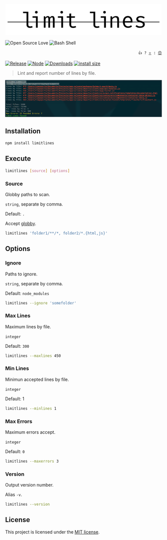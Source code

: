 <p align="center">
  <img src="./docs/logo.svg" alt="limit lines" width="600">
<p>

![Open Source Love](https://badges.frapsoft.com/os/v3/open-source.svg) <img src="https://badges.frapsoft.com/bash/v1/bash-150x25.png?v=103" alt="Bash Shell" width="120">

<p align="right">
  <code> 👍 ? <a href="https://github.com/tiagoporto/limitlines/stargazers">⭐</a> : <a href="https://github.com/tiagoporto/limitlines/issues">😞</a></code>
</p>

[![Release](https://img.shields.io/npm/v/limitlines.svg?style=flat-square&label=release)](https://github.com/tiagoporto/limitlines/releases)
[![Node](https://img.shields.io/node/v/limitlines.svg?style=flat-square)](https://www.npmjs.com/package/limitlines)
[![Downloads](https://img.shields.io/npm/d18m/limitlines.svg?style=flat-square)](https://www.npmjs.com/package/limitlines)
[![install size](https://packagephobia.com/badge?p=limitlines)](https://packagephobia.com/result?p=limitlines)

<!-- [![Coverage Status](https://img.shields.io/coveralls/tiagoporto/limitlines.svg?style=flat-square)](https://coveralls.io/github/tiagoporto/limitlines) -->
<!-- [![Mutation testing cover](https://badge.stryker-mutator.io/github.com/tiagoporto/limitlines/main)](https://stryker-mutator.github.io) -->

> Lint and report number of lines by file.

![Screenshot](./docs/Screenshot.png)

## Installation

```bash
npm install limitlines
```

## Execute

```bash
limitlines [source] [options]
```

### Source

Globby paths to scan.

`string`, separate by comma.

Default: `.`

Accept [globby](https://github.com/sindresorhus/globby).

```bash
limitlines 'folder1/**/*, folder2/*.{html,js}'
```

## Options

### Ignore

Paths to ignore.

`string`, separate by comma.

Default: `node_modules`

```bash
limitlines --ignore 'somefolder'
```

### Max Lines

Maximum lines by file.

`integer`

Default: `300`

```bash
limitlines --maxlines 450
```

### Min Lines

Minimun accepted lines by file.

`integer`

Default: 1

```bash
limitlines --minlines 1
```

### Max Errors

Maximum errors accept.

`integer`

Default: `0`

```bash
limitlines --maxerrors 3
```

### Version

Output version number.

Alias `-v`.

```bash
limitlines --version
```

## License

This project is licensed under the [MIT license](https://github.com/tiagoporto/limitlines/blob/main/LICENSE).
